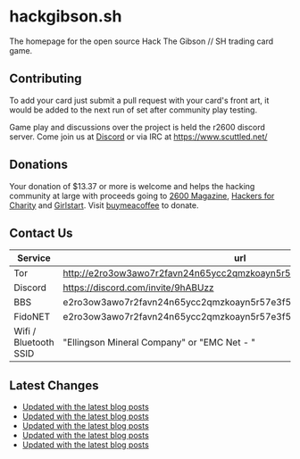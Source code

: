 # hackgibson.sh
The homepage for the open source Hack The Gibson // SH trading card game.


## Contributing

To add your card just submit a pull request with your card's front art, it would be added to the next run of set after community play testing.

Game play and discussions over the project is held the r2600 discord server. Come join us at [Discord](https://discord.com/invite/9hABUzz) or via IRC at https://www.scuttled.net/


## Donations

Your donation of $13.37 or more is welcome and helps the hacking community at large with proceeds going to [2600 Magazine](https://2600.com/), [Hackers for Charity](https://hackersforcharity.org) and [Girlstart](https://girlstart.org).  Visit [buymeacoffee](https://www.buymeacoffee.com/hackgibson.sh) to donate.


## Contact Us

Service | url
-|-
Tor | http://e2ro3ow3awo7r2favn24n65ycc2qmzkoayn5r57e3f56nvjwdcgg32ad.onion
Discord | https://discord.com/invite/9hABUzz
BBS | e2ro3ow3awo7r2favn24n65ycc2qmzkoayn5r57e3f56nvjwdcgg32ad.onion:23
FidoNET | e2ro3ow3awo7r2favn24n65ycc2qmzkoayn5r57e3f56nvjwdcgg32ad.onion:24554
Wifi / Bluetooth SSID | "Ellingson Mineral Company" or "EMC Net - <fidonet address>"

## Latest Changes
<!-- BLOG-POST-LIST:START -->
- [Updated with the latest blog posts](https://github.com/DFW2600/hackgibson.sh/commit/aa8f8d0ea0d169fb5fc48a9c110c15a07a48389d)
- [Updated with the latest blog posts](https://github.com/DFW2600/hackgibson.sh/commit/9ce11fe57ca3a672f3d258c9310f1de9962da6cd)
- [Updated with the latest blog posts](https://github.com/DFW2600/hackgibson.sh/commit/ff8fd0eef1a3c9182cd2b25600a1cf134f601413)
- [Updated with the latest blog posts](https://github.com/DFW2600/hackgibson.sh/commit/b4d0f9c4797718dfa4d8170adecc6b823709d7fc)
- [Updated with the latest blog posts](https://github.com/DFW2600/hackgibson.sh/commit/cb47dca335d98aa316660bc7bad5e7c4558ed677)
<!-- BLOG-POST-LIST:END -->
